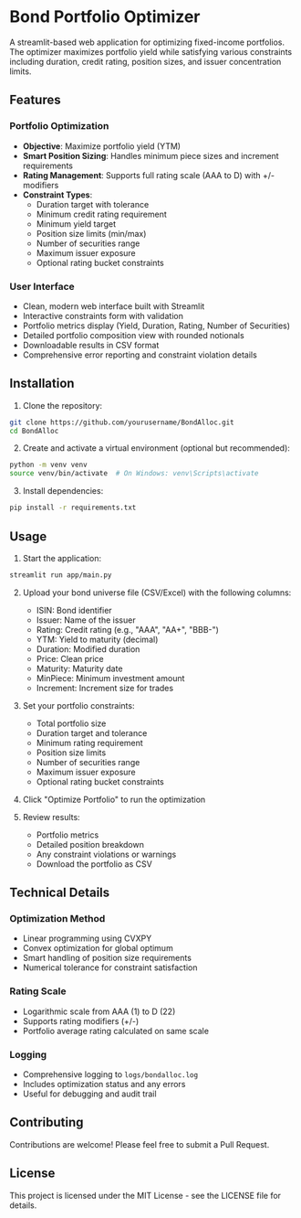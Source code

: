 # Bond Portfolio Optimizer

A streamlit-based web application for optimizing fixed-income portfolios. The optimizer maximizes portfolio yield while satisfying various constraints including duration, credit rating, position sizes, and issuer concentration limits.

## Features

### Portfolio Optimization
- **Objective**: Maximize portfolio yield (YTM)
- **Smart Position Sizing**: Handles minimum piece sizes and increment requirements
- **Rating Management**: Supports full rating scale (AAA to D) with +/- modifiers
- **Constraint Types**:
  - Duration target with tolerance
  - Minimum credit rating requirement
  - Minimum yield target
  - Position size limits (min/max)
  - Number of securities range
  - Maximum issuer exposure
  - Optional rating bucket constraints

### User Interface
- Clean, modern web interface built with Streamlit
- Interactive constraints form with validation
- Portfolio metrics display (Yield, Duration, Rating, Number of Securities)
- Detailed portfolio composition view with rounded notionals
- Downloadable results in CSV format
- Comprehensive error reporting and constraint violation details

## Installation

1. Clone the repository:
```bash
git clone https://github.com/yourusername/BondAlloc.git
cd BondAlloc
```

2. Create and activate a virtual environment (optional but recommended):
```bash
python -m venv venv
source venv/bin/activate  # On Windows: venv\Scripts\activate
```

3. Install dependencies:
```bash
pip install -r requirements.txt
```

## Usage

1. Start the application:
```bash
streamlit run app/main.py
```

2. Upload your bond universe file (CSV/Excel) with the following columns:
   - ISIN: Bond identifier
   - Issuer: Name of the issuer
   - Rating: Credit rating (e.g., "AAA", "AA+", "BBB-")
   - YTM: Yield to maturity (decimal)
   - Duration: Modified duration
   - Price: Clean price
   - Maturity: Maturity date
   - MinPiece: Minimum investment amount
   - Increment: Increment size for trades

3. Set your portfolio constraints:
   - Total portfolio size
   - Duration target and tolerance
   - Minimum rating requirement
   - Position size limits
   - Number of securities range
   - Maximum issuer exposure
   - Optional rating bucket constraints

4. Click "Optimize Portfolio" to run the optimization

5. Review results:
   - Portfolio metrics
   - Detailed position breakdown
   - Any constraint violations or warnings
   - Download the portfolio as CSV

## Technical Details

### Optimization Method
- Linear programming using CVXPY
- Convex optimization for global optimum
- Smart handling of position size requirements
- Numerical tolerance for constraint satisfaction

### Rating Scale
- Logarithmic scale from AAA (1) to D (22)
- Supports rating modifiers (+/-)
- Portfolio average rating calculated on same scale

### Logging
- Comprehensive logging to `logs/bondalloc.log`
- Includes optimization status and any errors
- Useful for debugging and audit trail

## Contributing

Contributions are welcome! Please feel free to submit a Pull Request.

## License

This project is licensed under the MIT License - see the LICENSE file for details.

